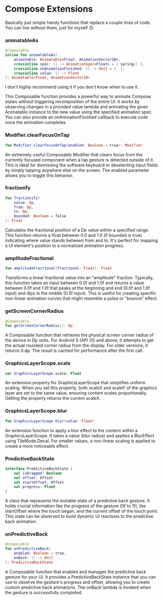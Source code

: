 # Compose Extensions

Basically just simple handy functions that replace a couple lines of code. You can live without them, just for myself 🙃

### animatableAs
```kotlin
@Composable
inline fun animatableAs(
    animatable: Animatable<Float, AnimationVector1D>,
    crossinline spec: () -> AnimationSpec<Float> = { spring() },
    crossinline onAnimationFinished: () -> Unit = {  },
    crossinline value: () -> Float
): Animatable<Float, AnimationVector1D>
```

I don't highly recommend using it if you don't know when to use it.

This Composable function provides a powerful way to animate Compose states without triggering recomposition of the entire UI. It works by observing changes in a provided value lambda and animating the given Animatable instance to the new value using the specified animation spec. You can also provide an onAnimationFinished callback to execute code once the animation completes.

### Modifier.clearFocusOnTap

```kotlin
fun Modifier.clearFocusOnTap(enabled: Boolean = true): Modifier
```

An extremely useful Composable Modifier that clears focus from the currently focused component when a tap gesture is detected outside of it. This is ideal for dismissing the software keyboard or deselecting input fields by simply tapping anywhere else on the screen. The enabled parameter allows you to toggle this behavior.

### fractionify

```kotlin
fun fractionify(
    value: Dp,
    from: Dp,
    to: Dp,
    bounded: Boolean = false
): Float
```

Calculates the fractional position of a Dp value within a specified range. This function returns a float between 0.0 and 1.0 (if bounded is true) indicating where value stands between from and to. It's perfect for mapping a UI element's position to a normalized animation progress.

### amplitudeFractional

```kotlin
fun amplitudeFractional(fractional: Float): Float
```

Transforms a linear fractional value into an "amplitude" fraction. Typically, this function takes an input between 0.0f and 1.0f and returns a value between 0.0f and 1.0f that peaks at the beginning and end (0.0f and 1.0f input) and dips in the middle (0.5f input). This is useful for creating specific non-linear animation curves that might resemble a pulse or "bounce" effect.

### getScreenCornerRadius

```kotlin
@Composable
fun getScreenCornerRadius(): Dp
```

A Composable function that retrieves the physical screen corner radius of the device in Dp units. For Android S (API 31) and above, it attempts to get the actual rounded corner radius from the display. For older versions, it returns 0.dp. The result is cached for performance after the first call.

### GraphicsLayerScope.scale

```kotlin
var GraphicsLayerScope.scale: Float
```

An extension property for GraphicsLayerScope that simplifies uniform scaling. When you set this property, both scaleX and scaleY of the graphics layer are set to the same value, ensuring content scales proportionally. Getting the property returns the current scaleX.

### GraphicsLayerScope.blur

```kotlin
fun GraphicsLayerScope.blur(value: Float)
```

An extension function to apply a blur effect to the content within a GraphicsLayerScope. It takes a value (blur radius) and applies a BlurEffect using TileMode.Decal. For smaller values, a non-linear scaling is applied to create a more noticeable effect.

### PredictiveBackState

```kotlin
interface PredictiveBackState {
    val isDragged: Boolean
    val offset: Offset
    val startOffset: Offset
    val progress: Float
}
```

A class that represents the mutable state of a predictive back gesture. It holds crucial information like the progress of the gesture (0f to 1f), the startOffset where the touch began, and the current offset of the touch point. This state can be observed to build dynamic UI reactions to the predictive back animation.

### onPredictiveBack

```kotlin
@Composable
fun onPredictiveBack(
    enabled: Boolean = true,
    onBack: () -> Unit
): PredictiveBackState
```

A Composable function that enables and manages the predictive back gesture for your UI. It provides a PredictiveBackState instance that you can use to observe the gesture's progress and offset, allowing you to create custom predictive back animations. The onBack lambda is invoked when the gesture is successfully completed.